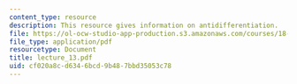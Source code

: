 ```yaml
---
content_type: resource
description: This resource gives information on antidifferentiation.
file: https://ol-ocw-studio-app-production.s3.amazonaws.com/courses/18-01-single-variable-calculus-fall-2005/cf020a8cd6346bcd9b487bbd35053c78_lecture_13.pdf
file_type: application/pdf
resourcetype: Document
title: lecture_13.pdf
uid: cf020a8c-d634-6bcd-9b48-7bbd35053c78
---
```

